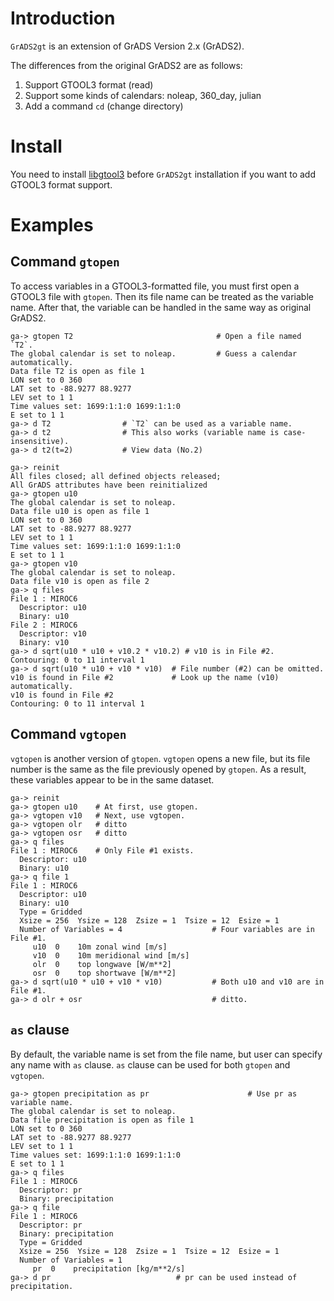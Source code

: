 # Introduction

`GrADS2gt` is an extension of GrADS Version 2.x (GrADS2).

The differences from the original GrADS2 are as follows:
1. Support GTOOL3 format (read)
2. Support some kinds of calendars: noleap, 360_day, julian
3. Add a command `cd` (change directory)

# Install
You need to install [libgtool3](https://github.com/kjoti/libgtool3)
before `GrADS2gt` installation
if you want to add GTOOL3 format support.


# Examples

## Command `gtopen`
To access variables in a GTOOL3-formatted file,
you must first open a GTOOL3 file with `gtopen`.
Then its file name can be treated as the variable name.
After that, the variable can be handled in the same way as original GrADS2.

```
ga-> gtopen T2                                # Open a file named `T2`.
The global calendar is set to noleap.         # Guess a calendar automatically.
Data file T2 is open as file 1
LON set to 0 360
LAT set to -88.9277 88.9277
LEV set to 1 1
Time values set: 1699:1:1:0 1699:1:1:0
E set to 1 1
ga-> d T2                # `T2` can be used as a variable name.
ga-> d t2                # This also works (variable name is case-insensitive).
ga-> d t2(t=2)           # View data (No.2)
```

```
ga-> reinit
All files closed; all defined objects released;
All GrADS attributes have been reinitialized
ga-> gtopen u10
The global calendar is set to noleap.
Data file u10 is open as file 1
LON set to 0 360
LAT set to -88.9277 88.9277
LEV set to 1 1
Time values set: 1699:1:1:0 1699:1:1:0
E set to 1 1
ga-> gtopen v10
The global calendar is set to noleap.
Data file v10 is open as file 2
ga-> q files
File 1 : MIROC6
  Descriptor: u10
  Binary: u10
File 2 : MIROC6
  Descriptor: v10
  Binary: v10
ga-> d sqrt(u10 * u10 + v10.2 * v10.2) # v10 is in File #2.
Contouring: 0 to 11 interval 1
ga-> d sqrt(u10 * u10 + v10 * v10)  # File number (#2) can be omitted.
v10 is found in File #2             # Look up the name (v10) automatically.
v10 is found in File #2
Contouring: 0 to 11 interval 1
```

## Command `vgtopen`

`vgtopen` is another version of `gtopen`.
`vgtopen` opens a new file,
but its file number is the same as the file previously opened by `gtopen`.
As a result, these variables appear to be in the same dataset.

```
ga-> reinit
ga-> gtopen u10    # At first, use gtopen.
ga-> vgtopen v10   # Next, use vgtopen.
ga-> vgtopen olr   # ditto
ga-> vgtopen osr   # ditto
ga-> q files
File 1 : MIROC6    # Only File #1 exists.
  Descriptor: u10
  Binary: u10
ga-> q file 1
File 1 : MIROC6
  Descriptor: u10
  Binary: u10
  Type = Gridded
  Xsize = 256  Ysize = 128  Zsize = 1  Tsize = 12  Esize = 1
  Number of Variables = 4                    # Four variables are in File #1.
     u10  0    10m zonal wind [m/s]
     v10  0    10m meridional wind [m/s]
     olr  0    top longwave [W/m**2]
     osr  0    top shortwave [W/m**2]
ga-> d sqrt(u10 * u10 + v10 * v10)           # Both u10 and v10 are in File #1.
ga-> d olr + osr                             # ditto.
```

## `as` clause
By default, the variable name is set from the file name,
but user can specify any name with `as` clause.
`as` clause can be used for both `gtopen` and `vgtopen`.

```
ga-> gtopen precipitation as pr                      # Use pr as variable name.
The global calendar is set to noleap.
Data file precipitation is open as file 1
LON set to 0 360
LAT set to -88.9277 88.9277
LEV set to 1 1
Time values set: 1699:1:1:0 1699:1:1:0
E set to 1 1
ga-> q files
File 1 : MIROC6
  Descriptor: pr
  Binary: precipitation
ga-> q file
File 1 : MIROC6
  Descriptor: pr
  Binary: precipitation
  Type = Gridded
  Xsize = 256  Ysize = 128  Zsize = 1  Tsize = 12  Esize = 1
  Number of Variables = 1
     pr  0    precipitation [kg/m**2/s]
ga-> d pr                            # pr can be used instead of precipitation.
```
